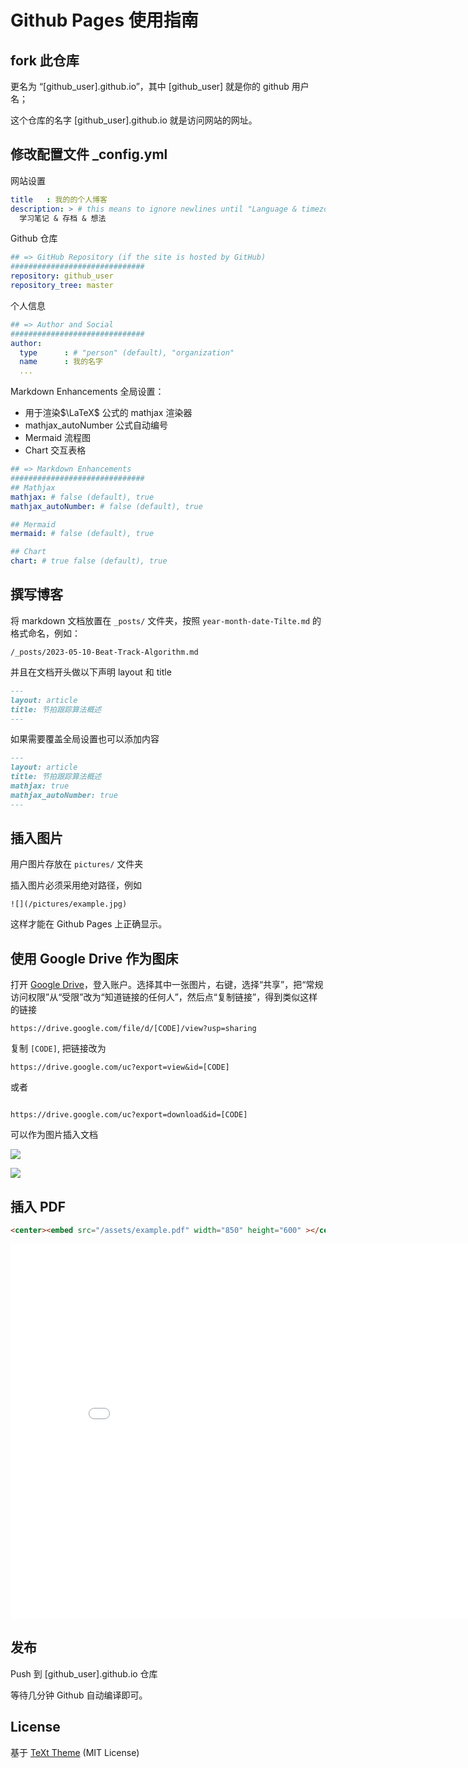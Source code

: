 # Github Pages 使用指南
## fork 此仓库

更名为 “[github_user].github.io”，其中 [github_user] 就是你的 github 用户名；

这个仓库的名字 [github_user].github.io 就是访问网站的网址。

## 修改配置文件 _config.yml

网站设置
```yml
title   : 我的的个人博客
description: > # this means to ignore newlines until "Language & timezone"
  学习笔记 & 存档 & 想法
```
Github 仓库
``` yml
## => GitHub Repository (if the site is hosted by GitHub)
##############################
repository: github_user
repository_tree: master

```

个人信息
```yml
## => Author and Social
##############################
author:
  type      : # "person" (default), "organization"
  name      : 我的名字
  ...

```

Markdown Enhancements 全局设置：
- 用于渲染$\LaTeX$ 公式的 mathjax 渲染器
- mathjax_autoNumber 公式自动编号
- Mermaid 流程图
- Chart 交互表格
```yml
## => Markdown Enhancements
##############################
## Mathjax
mathjax: # false (default), true
mathjax_autoNumber: # false (default), true

## Mermaid
mermaid: # false (default), true

## Chart
chart: # true false (default), true
```

## 撰写博客

将 markdown 文档放置在 `_posts/` 文件夹，按照 `year-month-date-Tilte.md` 的格式命名，例如：

`/_posts/2023-05-10-Beat-Track-Algorithm.md`

并且在文档开头做以下声明 layout 和 title 
```markdown
---
layout: article
title: 节拍跟踪算法概述
---
```
如果需要覆盖全局设置也可以添加内容

```markdown
---
layout: article
title: 节拍跟踪算法概述
mathjax: true
mathjax_autoNumber: true
---
```

## 插入图片

用户图片存放在 `pictures/` 文件夹

插入图片必须采用绝对路径，例如

```
![](/pictures/example.jpg)
```

这样才能在 Github Pages 上正确显示。

## 使用 Google Drive 作为图床

打开 [Google Drive](https://drive.google.com/drive/)，登入账户。选择其中一张图片，右键，选择“共享”，把“常规访问权限”从“受限”改为“知道链接的任何人”，然后点“复制链接”，得到类似这样的链接

```url
https://drive.google.com/file/d/[CODE]/view?usp=sharing
```

复制 `[CODE]`, 把链接改为

```url
https://drive.google.com/uc?export=view&id=[CODE]
```

或者

```url

https://drive.google.com/uc?export=download&id=[CODE]
```

可以作为图片插入文档

![](https://drive.google.com/uc?export=view&id=1Ws4FvCSoNttkISGhz3Etrx3Q8jj7pxeY)

![](https://drive.google.com/uc?export=view&id=1E_ocZdPUoX1LBo7Fc1nT6hubdxloWhi1) 

## 插入 PDF

```markdown
<center><embed src="/assets/example.pdf" width="850" height="600" ></center>
```

<center><embed src="/assets/下肢外骨骼调研.pdf" width="850" height="600" ></center>

## 发布

Push 到 [github_user].github.io 仓库

等待几分钟 Github 自动编译即可。

## License
基于 [TeXt Theme](https://github.com/kitian616/jekyll-TeXt-theme) (MIT License)